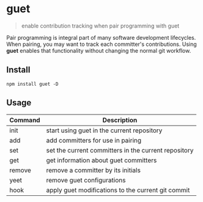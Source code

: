 # guet

> enable contribution tracking when pair programming with guet

Pair programming is integral part of many software development lifecycles. When pairing, you may want to track each committer's contributions. Using **guet** enables that functionality without changing the normal git workflow.


## Install
```
npm install guet -D
```

## Usage

| Command | Description |
| ------------ | ---------------------------------|
| init  | start using guet in the current repository |
| add | add committers for use in pairing |
| set | set the current committers in the current repository
| get | get information about guet committers |
| remove | remove a committer by its initials |
| yeet | remove guet configurations |
| hook | apply guet modifications to the current git commit |
